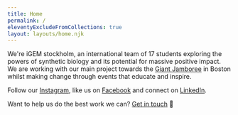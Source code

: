 ```yaml
---
title: Home
permalink: /
eleventyExcludeFromCollections: true
layout: layouts/home.njk
---
```


We're iGEM stockholm, an international team of 17 students exploring the powers of synthetic biology and its potential for massive positive impact. We are working with our main project towards the [Giant Jamboree](https://2019.igem.org/Main_Page) in Boston whilst making change through events that educate and inspire.

Follow our [Instagram](https://instagram.com/igemstockholm), like us on [Facebook](https://facebook.com/igemstockholm) and connect on [LinkedIn](https://linkedin.com/company/igemstockholm).

Want to help us do the best work we can? [Get in touch](info@igem.se) 👋
